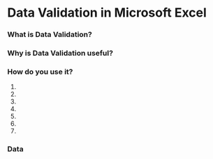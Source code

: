 # Data Validation in Microsoft Excel



### What is Data Validation?




### Why is Data Validation useful?




### How do you use it?


1) 
2) 
3) 
4) 
5) 
6)
7) 


### Data
